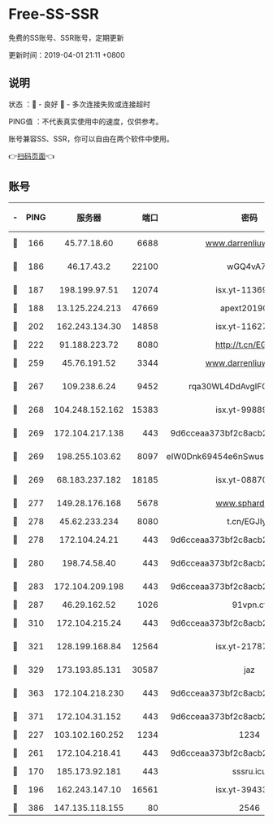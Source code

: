 # Free-SS-SSR

免费的SS账号、SSR账号，定期更新

更新时间：2019-04-01 21:11 +0800

## 说明

状态     ：🙂 - 良好 🙁 - 多次连接失败或连接超时

PING值   ：不代表真实使用中的速度，仅供参考。

账号兼容SS、SSR，你可以自由在两个软件中使用。

👉[扫码页面](https://liesauer.github.io/Free-SS-SSR/)👈

## 账号

|-|PING|服务器|端口|密码|加密方式|区域|
|:----:|:----:|:-----:|-----:|:----:|:----:|:----:|
|🙂|166|45.77.18.60|6688|www.darrenliuwei.com|aes-256-cfb|JP|
|🙂|186|46.17.43.2|22100|wGQ4vA7D|aes-256-gcm|RU|
|🙂|187|198.199.97.51|12074|isx.yt-11369443|aes-256-cfb|US|
|🙂|188|13.125.224.213|47669|apext2019001|chacha20|KR|
|🙂|202|162.243.134.30|14858|isx.yt-11627197|aes-256-cfb|US|
|🙂|222|91.188.223.72|8080|http://t.cn/EGJIyrl|rc4-md5|RU|
|🙂|259|45.76.191.52|3344|www.darrenliuwei.com|aes-256-cfb|AU|
|🙂|267|109.238.6.24|9452|rqa30WL4DdAvgIFG6Fs3znzTa|aes-256-cfb|FR|
|🙂|268|104.248.152.162|15383|isx.yt-99889610|aes-256-cfb|SG|
|🙂|269|172.104.217.138|443|9d6cceaa373bf2c8acb22e60b6a58be6|aes-256-cfb|US|
|🙂|269|198.255.103.62|8097|eIW0Dnk69454e6nSwuspv9DmS201tQ0D|aes-256-cfb|US|
|🙂|269|68.183.237.182|18185|isx.yt-08870864|aes-256-cfb|SG|
|🙂|277|149.28.176.168|5678|www.sphard.com|aes-256-cfb|SG|
|🙂|278|45.62.233.234|8080|t.cn/EGJIyrl|rc4-md5|CA|
|🙂|278|172.104.24.21|443|9d6cceaa373bf2c8acb22e60b6a58be6|aes-256-cfb|US|
|🙂|280|198.74.58.40|443|9d6cceaa373bf2c8acb22e60b6a58be6|aes-256-cfb|US|
|🙂|283|172.104.209.198|443|9d6cceaa373bf2c8acb22e60b6a58be6|aes-256-cfb|US|
|🙂|287|46.29.162.52|1026|91vpn.cf|rc4-md5|RU|
|🙂|310|172.104.215.24|443|9d6cceaa373bf2c8acb22e60b6a58be6|aes-256-cfb|US|
|🙂|321|128.199.168.84|12564|isx.yt-21787418|aes-256-cfb|SG|
|🙂|329|173.193.85.131|30587|jaz|aes-256-cfb|US|
|🙂|363|172.104.218.230|443|9d6cceaa373bf2c8acb22e60b6a58be6|aes-256-cfb|US|
|🙂|371|172.104.31.152|443|9d6cceaa373bf2c8acb22e60b6a58be6|aes-256-cfb|US|
|🙂|227|103.102.160.252|1234|1234|rc4-md5|JP|
|🙂|261|172.104.218.41|443|9d6cceaa373bf2c8acb22e60b6a58be6|aes-256-cfb|US|
|🙁|170|185.173.92.181|443|sssru.icu|rc4-md5|RU|
|🙁|196|162.243.147.10|16561|isx.yt-39433052|aes-256-cfb|US|
|🙁|386|147.135.118.155|80|2546|chacha20|US|
